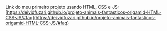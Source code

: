 Link do meu primeiro projeto usando HTML, CSS e JS: [https://deividfuzari.github.io/projeto-animais-fantasticos-origamid-HTML-CSS-JS/#faq](https://deividfuzari.github.io/projeto-animais-fantasticos-origamid-HTML-CSS-JS/#faq)
